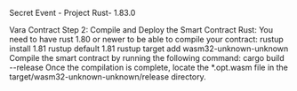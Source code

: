 Secret Event - Project
Rust- 1.83.0

Vara Contract 
Step 2: Compile and Deploy the Smart Contract
Rust: You need to have rust 1.80 or newer to be able to compile your contract:
rustup install 1.81
rustup default 1.81
rustup target add wasm32-unknown-unknown
Compile the smart contract by running the following command:
cargo build --release
Once the compilation is complete, locate the *.opt.wasm file in the target/wasm32-unknown-unknown/release directory.







